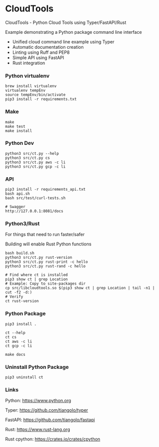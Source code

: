 # CloudTools

CloudTools - Python Cloud Tools using Typer/FastAPI/Rust

Example demonstrating a Python package command line interface
- Unified cloud command line example using Typer
- Automatic documentation creation
- Linting using Ruff and PEP8
- Simple API using FastAPI
- Rust integration

### Python virtualenv
```
brew install virtualenv
virtualenv tempEnv
source tempEnv/bin/activate
pip3 install -r requirements.txt
```

### Make
```
make
make test
make install
```

### Python Dev
```
python3 src/ct.py --help
python3 src/ct.py cs
python3 src/ct.py aws -c li
python3 src/ct.py gcp -c li
```

### API
```
pip3 install -r requirements_api.txt
bash api.sh
bash src/test/curl-tests.sh

# Swagger
http://127.0.0.1:8081/docs
```

### Python3/Rust

For things that need to run faster/safer

Building will enable Rust Python functions
```
bash build.sh
python3 src/ct.py rust-version
python3 src/ct.py rust-print -c hello
python3 src/ct.py rust-rand -c hello

# Find where ct is installed
pip3 show ct | grep Location
# Example: Copy to site-packages dir
cp src/libcloudtools.so $(pip3 show ct | grep Location | tail -n1 | cut -f2 -d:)
# Verify
ct rust-version
```

### Python Package
```
pip3 install .

ct --help
ct cs
ct aws -c li
ct gcp -c li

make docs
```

### Uninstall Python Package
```
pip3 uninstall ct
```

### Links

Python: https://www.python.org

Typer: https://github.com/tiangolo/typer

FastAPI: https://github.com/tiangolo/fastapi

Rust: https://www.rust-lang.org

Rust cpython: https://crates.io/crates/cpython
